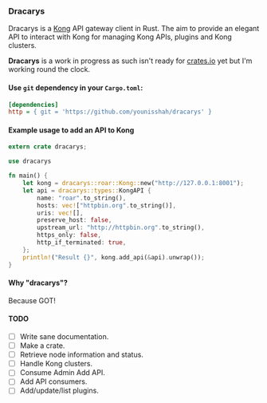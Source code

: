 ### Dracarys

Dracarys is a [Kong](https://getkong.org) API gateway client in Rust. The aim to provide an elegant API to interact
with Kong for managing Kong APIs, plugins and Kong clusters.

**Dracarys** is a work in progress as such isn't ready for [crates.io](http://crates.io) yet but I'm working
round the clock.

#### Use `git` dependency in your `Cargo.toml`:

```ini
[dependencies]
http = { git = 'https://github.com/younisshah/dracarys' }
```


#### Example usage to add an API to Kong

```rust
extern crate dracarys;

use dracarys

fn main() {
    let kong = dracarys::roar::Kong::new("http://127.0.0.1:8001");
    let api = dracarys::types::KongAPI {
        name: "roar".to_string(),
        hosts: vec!["httpbin.org".to_string()],
        uris: vec![],
        preserve_host: false,
        upstream_url: "http://httpbin.org".to_string(),
        https_only: false,
        http_if_terminated: true,
    };
    println!("Result {}", kong.add_api(&api).unwrap());
}
```

#### Why "dracarys"?

Because GOT!

#### TODO

- [ ] Write sane documentation.
- [ ] Make a crate.
- [ ] Retrieve node information and status.
- [ ] Handle Kong clusters.
- [ ] Consume Admin Add API.
- [ ] Add API consumers.
- [ ] Add/update/list plugins.